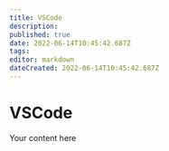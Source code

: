```yaml
---
title: VSCode
description: 
published: true
date: 2022-06-14T10:45:42.687Z
tags: 
editor: markdown
dateCreated: 2022-06-14T10:45:42.687Z
---
```


# VSCode
Your content here